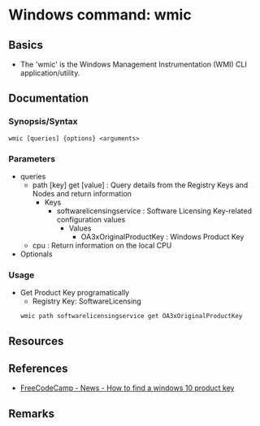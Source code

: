 # Windows command: wmic

## Basics
+ The 'wmic' is the Windows Management Instrumentation (WMI) CLI application/utility.

## Documentation
### Synopsis/Syntax
```console
wmic [queries] {options} <arguments>
```

### Parameters
- queries
    - path [key] get [value] : Query details from the Registry Keys and Nodes and return information
        - Keys
            - softwarelicensingservice : Software Licensing Key-related configuration values
                - Values
                    + OA3xOriginalProductKey : Windows Product Key
    + cpu  : Return information on the local CPU
- Optionals

### Usage
- Get Product Key programatically
    + Registry Key: SoftwareLicensing
    ```console
    wmic path softwarelicensingservice get OA3xOriginalProductKey
    ```

## Resources

## References
+ [FreeCodeCamp - News - How to find a windows 10 product key](https://www.freecodecamp.org/news/how-to-find-a-windows-10-product-key/)

## Remarks

